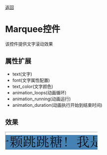 [返回](../../README.md) 

# Marquee控件

该控件提供文字滚动效果

## 属性扩展

* text(文字)
* font(文字属性配置)
* text_color(文字颜色)
* animation_loops(动画循环)
* animation_running(动画运行)
* animation_duration(动画执行开始到结束时间)

## 效果

![Marquee](../../gif/Marquee.gif)